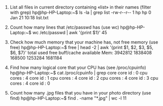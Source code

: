 1) List all files in current directory containing «list» in their names (filter with grep)
hp@hp-HP-Laptop:~$ ls -la | grep list
-rw-r--r--  1 hp   hp      0 Jan 21 10:18 list.txt

2) Count how many lines that /etc/passwd has (use wc)
hp@hp-HP-Laptop:~$ wc /etc/passwd | awk '{print $1}' 
45

3) Check how much memory that your machine has, not free
memory (use free)
hp@hp-HP-Laptop:~$ free | head -2 | awk '{print $1, $2, $3, $5, $6, $7}'
total used free buff/cache available 
Mem: 3942812 1838408 168500 1253284 1681184

4) Find how many logical core that your CPU has (see
/proc/cpuinfo)
hp@hp-HP-Laptop:~$ cat /proc/cpuinfo | grep core
core id		: 0
cpu cores	: 4
core id		: 1
cpu cores	: 4
core id		: 2
cpu cores	: 4
core id		: 3
cpu cores	: 4
core id		: 0

5) Count how many .jpg files that you have in your photo
directory (use find)
hp@hp-HP-Laptop:~$ find . -name "*.jpg" | wc -l
11


